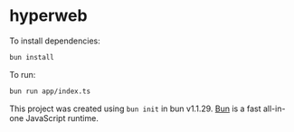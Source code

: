 # hyperweb

To install dependencies:

```bash
bun install
```

To run:

```bash
bun run app/index.ts
```

This project was created using `bun init` in bun v1.1.29. [Bun](https://bun.sh) is a fast all-in-one JavaScript runtime.
